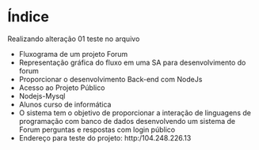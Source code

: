 # Índice 

Realizando alteração 01 teste no arquivo


* Fluxograma de um projeto Forum
* Representação gráfica do fluxo em uma SA para desenvolvimento do forum
* Proporcionar o desenvolvimento Back-end com NodeJs
* Acesso ao Projeto Público
* Nodejs-Mysql
* Alunos curso de informática
* O sistema tem o objetivo de proporcionar a interação de linguagens de programação com banco de dados desenvolvendo um sistema de Forum perguntas e respostas com login público
* Endereço para teste do projeto: http:/104.248.226.13
